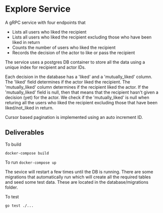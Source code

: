 # Explore Service

A gRPC service with four endpoints that
- Lists all users who liked the recipient
- Lists all users who liked the recipient excluding those who have been liked in return
- Counts the number of users who liked the recipient
- Records the decision of the actor to like or pass the recipient 

The service uses a postgres DB container to store all the data using a unique index for recipient and actor IDs.

Each decision in the database has a 'liked' and a 'mutually_liked' column. The 'liked' field determines if the actor liked the recipient. The 'mutually_liked' column determines if the recipient liked the actor. If the 'mutually_liked' field is null, then that means that the recipient hasn't given a decision (yet) for the actor. We check if the 'mutually_liked' is null when returing all the users who liked the recipient excluding those that have been liked/not_liked in return.

Cursor based pagination is implemented using an auto increment ID.

## Deliverables

To build

`docker-compose build`

To run
`docker-compose up`

The sevice will restart a few times until the DB is running. There are some migrations that automatically run which will create all the required tables and seed some test data. These are located in the database/migrations folder.

To test

`go test ./...`

